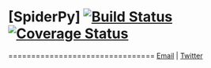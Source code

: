 # [SpiderPy] [![Build Status](https://travis-ci.org/cosm0s/SpiderPy.svg?branch=master)](https://travis-ci.org/cosm0s/SpiderPy) [![Coverage Status](https://coveralls.io/repos/github/cosm0s/SpiderPy/badge.svg?branch=master)](https://coveralls.io/github/cosm0s/SpiderPy?branch=master)
================================
[Email](mailto:apascualco@gmail.org) |
[Twitter](https://twitter.com/cosm0s2k)